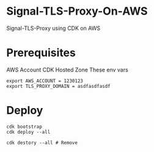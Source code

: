 # Signal-TLS-Proxy-On-AWS
Signal-TLS-Proxy using CDK on AWS


# Prerequisites 
AWS Account
CDK 
Hosted Zone
These env vars

```
export AWS_ACCOUNT = 1230123
export TLS_PROXY_DOMAIN = asdfasdfasdf
```

# Deploy
```
cdk bootstrap
cdk deploy --all

cdk destory --all # Remove 

```
